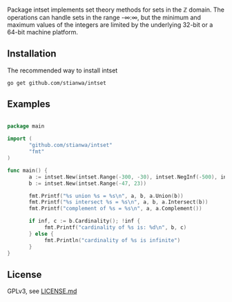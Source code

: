 Package intset implements set theory methods for sets in the ℤ
domain. The operations can handle sets in the range -∞:∞, but the
minimum and maximum values of the integers are limited by the
underlying 32-bit or a 64-bit machine platform.

Installation
------------

The recommended way to install intset

```
go get github.com/stianwa/intset
```

Examples
--------

```go

package main
 
import (
       "github.com/stianwa/intset"
       "fmt"
)

func main() {
       a := intset.New(intset.Range(-300, -30), intset.NegInf(-500), intset.PosInf(500))
       b := intset.New(intset.Range(-47, 23))

       fmt.Printf("%s union %s = %s\n", a, b, a.Union(b))
       fmt.Printf("%s intersect %s = %s\n", a, b, a.Intersect(b))
       fmt.Printf("complement of %s = %s\n", a, a.Complement())

       if inf, c := b.Cardinality(); !inf {
            fmt.Printf("cardinality of %s is: %d\n", b, c)
       } else {
            fmt.Println("cardinality of %s is infinite")
       }
}
```

License
-------

GPLv3, see [LICENSE.md](LICENSE.md)
